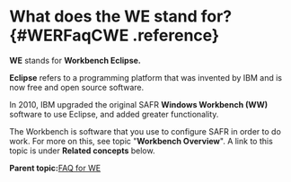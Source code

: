 # What does the WE stand for? {#WERFaqCWE .reference}

**WE** stands for **Workbench Eclipse.**

**Eclipse** refers to a programming platform that was invented by IBM and is now free and open source software.

In 2010, IBM upgraded the original SAFR **Windows Workbench \(WW\)** software to use Eclipse, and added greater functionality.

The Workbench is software that you use to configure SAFR in order to do work. For more on this, see topic "**Workbench Overview**". A link to this topic is under **Related concepts** below.

**Parent topic:**[FAQ for WE](../html/SARFaqWE.md)


